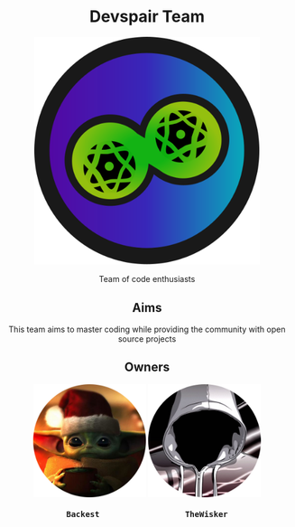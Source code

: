 <h1 align="center">Devspair Team</h1>
<div align="center">
    <img width="400" src="https://raw.githubusercontent.com/Devspair-Team/.github/main/assets/logo/devspair.svg">
</div>
<p align="center">Team of code enthusiasts</p>

<h2 align="center">Aims</h2>

<p align="center">This team aims to master coding while providing the community with open source projects</p>

<h2 align="center">Owners</h2>
<div align="center">
    <a href="https://github.com/Backist"><img width="200" height="200" src="https://raw.githubusercontent.com/Devspair-Team/.github/main/assets/profiles/Backest"></img></a>
    <a href="https://github.com/TheWisker"><img width="200" height="200" src="https://raw.githubusercontent.com/Devspair-Team/.github/main/assets/profiles/TheWisker"></img></a>
</div>
<div align="center">
    <h4 align="center"><pre>Backest                  TheWisker</pre></h4>
</div>
